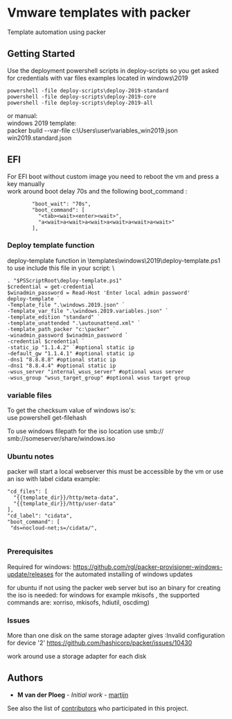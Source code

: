 # Vmware templates with packer

Template automation using packer

## Getting Started

Use the deployment powershell scripts in deploy-scripts so you get asked for credentials 
with var files examples located in windows\2019
```
powershell -file deploy-scripts\deploy-2019-standard
powershell -file deploy-scripts\deploy-2019-core
powershell -file deploy-scripts\deploy-2019-all 
```

or manual:  \
windows 2019 template:\
packer build --var-file c:\Users\user\variables_win2019.json win2019.standard.json

## EFI
For EFI boot without custom image you need to reboot the vm and press a key manually \
work around boot delay 70s and the following boot_command : 
```
        "boot_wait": "70s",
        "boot_command": [
          "<tab><wait><enter><wait>",
          "a<wait>a<wait>a<wait>a<wait>a<wait>a<wait>"
        ],
```


### Deploy template function
deploy-template function in \templates\windows\2019\deploy-template.ps1 \
to use include this file in your script:  \

```
. "$PSScriptRoot\deploy-template.ps1"
$credential = get-credential
$winadmin_password = Read-Host 'Enter local admin password' 
deploy-template `
-Template_file ".\windows.2019.json" `
-Template_var_file ".\windows.2019.variables.json" `
-template_edition "standard" `
-template_unattended ".\autounattend.xml" `
-template_path_packer "c:\packer" `
-winadmin_password $winadmin_password `
-credential $credential `
-static_ip "1.1.4.2" `#optional static ip
-default_gw "1.1.4.1" #optional static ip
-dns1 "8.8.8.8" #optional static ip
-dns1 "8.8.4.4" #optional static ip
-wsus_server "internal_wsus_server" #optional wsus server
-wsus_group "wsus_target_group" #optional wsus target group

```



### variable files

To get the checksum value of windows iso's:\
use powershell get-filehash

To use windows filepath for the iso location use smb://
smb://someserver/share/windows.iso

### Ubuntu notes

packer will start a local webserver this must be accessible by the vm 
or use an iso with label cidata
example:

```
"cd_files": [
  "{{template_dir}}/http/meta-data",
  "{{template_dir}}/http/user-data"
],
"cd_label": "cidata",
"boot_command": [
 "ds=nocloud-net;s=/cidata/",
 
```

### Prerequisites

Required for windows: https://github.com/rgl/packer-provisioner-windows-update/releases
for the automated installing of windows updates

for ubuntu if not using the packer web server but iso an binary for creating the iso is needed:
for windows for example mkisofs , the supported commands are: xorriso, mkisofs, hdiutil, oscdimg)

### Issues
More than one disk on the same storage adapter gives :Invalid configuration for device '2'
https://github.com/hashicorp/packer/issues/10430

work around use a storage adapter for each disk

## Authors

* **M van der Ploeg** - *Initial work* - [martijn](https://github.com/martijnxd)

See also the list of [contributors](https://github.com/martijnxd/vmware-templates/contributors) who participated in this project.

